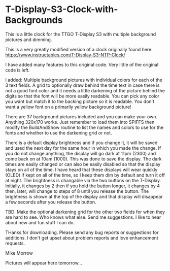 # T-Display-S3-Clock-with-Backgrounds
This is a little clock for the TTGO T-Display S3 with multiple background pictures and dimming.

This is a very greatly modified version of a clock originally found here: https://www.instructables.com/T-Display-S3-NTP-Clock/

I have added many features to this original code.  Very little of the original code is left.

I added:
Multiple background pictures with individual colors for each of the 3 text fields.
A grid to optionally draw behind the time text in case there is not a good font color and it needs a little darkening of the picture behind the digits so that the font will be more easily readable.  You can pick any color you want but match it to the backing picture so it is readable.  You don't want a yellow font on a primarily yellow background picture!

There are 37 background pictures included and you can make your own.  Anything 320x170 works.  Just remember to load them into SPIFFS then modify the BuildAndShow routine to list the names and colors to use for the fonts and whether to use the darkening grid or not.

There is a default display brightness and if you change it, it will be saved and used the next day for the same hour in which you made the change.  If you do not change anything, the display will go dark at 11pm (2300) and come back on at 10am (1000).  This was done to save the display.  The dark times are easily changed or can also be easily disabled so that the display stays on all of the time.  I have heard that these displays will wear quickly (OLED) if kept on all of the time, so I keep them dim by default and turn it off at night.  The brightness is changable via the two buttons on the T-Display.  Initially, it changes by 2 then if you hold the button longer, it changes by 4 then, later, will change to steps of 8 until you release the button.  The brightness is shown at the top of the display and that display will disappear a few seconds after you release the button.

TBD:
Make the optional darkening grid for the other two fields for when they are hard to see.
Who knows what else.  Send me suggestions.  I like to hear about new and fun stuff I can do.

THanks for downloading.  Please send any bug reports or suggestions for additions.  I don't get upset about problem reports and love enhancement requests.

Mike Morrow

Pictures will appear here tomorrow...
